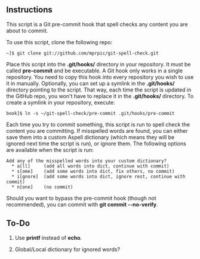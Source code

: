 Instructions
------------

This script is a Git pre-commit hook that spell checks any content you are about to commit.

To use this script, clone the following repo:

    ~]$ git clone git://github.com/mprpic/git-spell-check.git

Place this script into the **.git/hooks/** directory in your repository. It must be called **pre-commit** and be executable. A Git hook only works in a single repository. You need to copy this hook into every repository you wish to use it in manually. Optionally, you can set up a symlink in the **.git/hooks/** directory pointing to the script. That way, each time the script is updated in the GitHub repo, you won't have to replace it in the **.git/hooks/** directory. To create a symlink in your repository, execute:

    book]$ ln -s ~/git-spell-check/pre-commit .git/hooks/pre-commit

Each time you try to commit something, this script is run to spell check the content you are committing. If misspelled words are found, you can either save them into a custom Aspell dictionary (which means they will be ignored next time the script is run), or ignore them. The following options are available when the script is run:

    Add any of the misspelled words into your custom dictionary?
      * a[ll]     (add all words into dict, continue with commit)
      * s[ome]    (add some words into dict, fix others, no commit)
      * i[gnore]  (add some words into dict, ignore rest, continue with commit)
      * n[one]    (no commit)

Should you want to bypass the pre-commit hook (though not recommended), you can commit with **git commit --no-verify**.


To-Do
-----

1. Use **printf** instead of **echo**.

2. Global/Local dictionary for ignored words?

